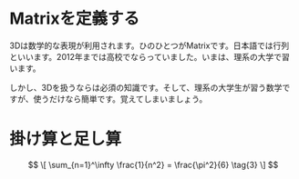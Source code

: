 # Matrixを定義する

3Dは数学的な表現が利用されます。ひのひとつがMatrixです。日本語では行列といいます。2012年までは高校でならっていました。いまは、理系の大学で習います。

しかし、3Dを扱うならは必須の知識です。そして、理系の大学生が習う数学ですが、使うだけなら簡単です。覚えてしまいましょう。



# 掛け算と足し算

$$
\[
  \sum_{n=1}^\infty \frac{1}{n^2} = \frac{\pi^2}{6}
  \tag{3}
\]
$$